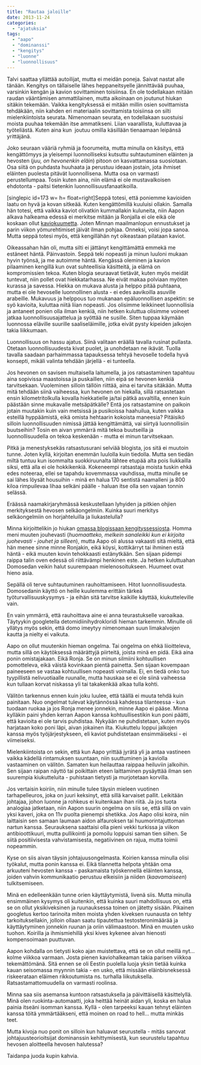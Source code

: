 ```yaml
---
title: "Rautaa jaloille"
date: 2013-11-24
categories: 
  - "ajatuksia"
tags: 
  - "aapo"
  - "dominanssi"
  - "kengitys"
  - "luonne"
  - "luonnollisuus"
---
```


Talvi saattaa yllättää autoilijat, mutta ei meidän poneja. Saivat nastat alle tänään. Kengitys on tällaiselle lähes heppaneitsyelle jännittävää puuhaa, varsinkin kengän ja kavion sovittaminen toisiinsa. En ole todellakaan mitään raudan vääntämisen ammattilainen, mutta aikoinaan on joutunut hiukan sitäkin tekemään. Vaikka kengityksessä ei mitään millin osien sovittamista tehdäkään, niin kahden eri materiaalin sovittamista toisiinsa on silti mielenkiintoista seurata. Nimenomaan seurata, en todellakaan suostuisi moista puuhaa tekemään itse ammatikseni. Liian vaarallista, kuluttavaa ja työteliästä. Kuten aina kun  joutuu omilla käsillään tienaamaan leipänsä yrittäjänä.

<!--more-->

Joko seuraan vääriä ryhmiä ja foorumeita, mutta minulla on käsitys, että kengättömyys ja yleisempi luonnolliseksi kutsuttu suhtautuminen eläinten ja hevosten (_juu, on hevonenkin eläin_) pitoon on kasvattamassa suosiotaan. Osa siitä on puhdasta huuhaata ja perustuu ideaan jostain, jota ihmiset eläinten puolesta pitävät luonnollisena. Mutta osa on varmasti perustellumpaa. Tosin kuten aina, niin elämä ei ole mustavalkoisen ehdotonta - paitsi tietenkin luonnollisuusfanaatikoilla.

\[singlepic id=173 w= h= float=right\]Seppä totesi, että poniemme kavioiden laatu on hyvä ja kovan sitkeää. Kuten kengättömillä kuuluisi ollakin. Samalla hän totesi, että vaikka kaviot olivatkin kummallakin kuluneita, niin Aapon alkava halkeama edessä ei merkitse mitään ja Ronjalla ei ole eikä ole koskaan ollut [kaviokuumetta](http://www.katiska.eu/ratsastus/2013/10/07/kaviokuume/ "Kaviokuume"). Joten Minnan maailmanlopun ennustukset ja parin viikon yömurehtimiset jäivät ilman pohjaa. Onneksi, voisi jopa sanoa. Mutta seppä totesi myös, että kengillähän nyt oikeastaan pilataan kaviot.

Oikeassahan hän oli, mutta silti ei jättänyt kengittämättä emmekä me estäneet häntä. Päinvastoin. Seppä teki nopeasti ja minun luuloni mukaan hyvin työnsä, ja me autoimme häntä. Kengässä oleminen ja kavion pilaaminen kengillä kun ovat suhteellisia käsitteitä, ja elämä on kompromissien tekoa. Kuten blogia seuraavat tietävät, kuten myös meidät tuntevat, niin pollet ovat hiekkatarhassa. Ne eivät makaa polviaan myöten kurassa ja savessa. Hiekka on mukava alusta ja helppo pitää puhtaana, mutta ei ole hevoselle luonnollinen alusta - ei edes aavikoilla asuville arabeille. Mukavuus ja helppous tuo mukanaan epäluonnollisen aspektin: se syö kavioita, kuluttaa niitä liian nopeasti. Jos olisimme leikkineet luonnollisia ja antaneet ponien olla ilman kenkiä, niin hetken kuluttua olisimme voineet jatkaa luonnollisuusajattelua ja syöttää ne susille. Siten tuppaa käymään luonnossa eläville suurille saaliseläimille, jotka eivät pysty kipeiden jalkojen takia liikkumaan.

Luonnollisuus on hassu ajatus. Siinä valitaan eräällä tavalla rusinat pullasta. Otetaan luonnollisuudesta kivat puolet, ja unohdetaan ne ikävät. Tuolla tavalla saadaan parhaimmassa tapauksessa tehtyä hevoselle todella hyvä konsepti, mikäli valinta tehdään järjellä - ei tunteella.

Jos hevonen on savisen multaisella laitumella, ja jos ratsastaminen tapahtuu aina sopivissa maastoissa ja puskaillen, niin eipä se hevonen kenkiä tarvitsekaan. Vuoleminen silloin tällöin riittää, aina ei tarvita sitäkään. Mutta mitä tehdään siinä vaiheessa, kun hevonen on hiekalla, sillä ratsastetaan ensin kilometritolkulla kovalla hiekkatielle ja/tai pätkä asvaltilla, ennen kuin päästään sinne mukavalle metsäpätkälle? Entä jos ratsastamine on paikoin jotain muutakin kuin vain metsissä ja pusikoissa haahuilua, kuten vaikka esteillä hyppäämistä, eikä omista hehtaarin kokoista maneesia? Pitäisikö silloin luonnollisuuden nimissä jättää kengittämättä, vai siirtyä luonnollisiin buutseihin? Tosin en aivan ymmärrä mitä tekoa buutseilla ja luonnollisuudella on tekoa keskenään - mutta ei minun tarvitsekaan.

Pitkä ja menestyksekäs <grin> ratsastusurani selviää blogista, jos sitä ei muutoin tunne. Joten kyllä, kirjoitan enemmän luulolla kuin tiedolla. Mutta sen tiedän miltä tuntuu kun isommalta suokkiruunalta lähtee etupää alta pois liukkailla siksi, että alla ei ole hokkikenkiä. Kokeneempi ratsastaja moista tuskin ehkä edes noteeraa, ellei se tapahdu kovemmassa vauhdissa, mutta minulle se sai lähes löysät housuihin - minä en halua 170 sentistä naamalleni ja 800 kiloa rimpuilevaa lihaa selkäni päälle - haluan itse olla sen vajaan tonnin selässä.

Eräässä naamakirjaryhmässä keskustellaan lyhyiden ja pitkien ohjien merkityksestä hevosen selkäongelmiin. Kuinka suuri merkitys selkäongelmiin on horjahteluilla ja liukastelulla?

Minna kirjoittelikin jo hiukan [omassa blogissaan kengityssessiosta](http://moninponinaapo.blogspot.fi/2013/11/kun-et-ole-vahvempi-ole-viisaampi.html). Homma meni muuten jouhevasti (_huomaatteko, melkein sanaleikki kun ei kirjoita juohevasti - jouhet ja silleen_), mutta Aapo oli alussa vakaasti sitä mieltä, että hän menee sinne minne Ronjakin, eikä köysi, kottikärryt tai ihminen estä häntä - eikä muuten kovin tehokkaasti estänytkään. Sen sijaan pidempi raippa talin oven edessä oli riittävämpi henkinen este. Ja hetken kuluttuahan Domosedan veikin halut suurempaan mielenosoitukseen. Huumeet ovat hieno asia.

Sepällä oli terve suhtautuminen rauhoittamiseen. Hitot luonnollisuudesta. Domosedanin käyttö on heille kuulemma erittäin tärkeä työturvallisuuskysymys - ja eihän sitä tarvitse kaikille käyttää, kiukutteleville vain.

En vain ymmärrä, että rauhoittava aine ei anna teurastukselle varoaikaa. Täytyykin googletella detomidiinihydrokloridi hieman tarkemmin. Minulle oli yllätys myös sekin, että domo imeytyy nimenomaan suun limakalvojen kautta ja nielty ei vaikuta.

Aapo on ollut muutenkin hieman ongelma. Tai ongelma on ehkä liioitteleva, mutta sillä on käytöksessä määrättyjä piirteitä, joista minä en pidä. Eikä aina ponin omistajakaan. Eikä Ronja. Se on minun silmiini kohtuullisen pomotteleva, eikä väistä kovinkaan pientä painetta. Sen sijaan kovempaan paineeseen se vastaa kohtuullisen nopeasti voimalla. Ei, en tiedä onko tuo tyypillistä nelivuotiaalle ruunalle, mutta hauskaa se ei ole siinä vaiheessa kun tullaan korvat niskassa yli tai takakenkää alkaa tulla kohti.

Välitön tarkennus ennen kuin joku luulee, että täällä ei muuta tehdä kuin painitaan. Nuo ongelmat tulevat käytännössä kahdessa tilanteessa - kun tuodaan ruokaa ja jos Ronja menee jonnekin, minne Aapo ei pääse. Minna kylläkin paini yhden kerran Aapon kanssa kohtuullisestikin kun poni päätti, että kavioita ei ole tarvis puhdistaa. Nykyään ne puhdistetaan, kuten myös harjataan koko poni läpi, aivan jokainen ilta. Kiukuttelu loppui jalkojen kanssa myös työjärjestykseen, eli kaviot puhdistetaan ensimmäiseksi - ei viimeiseksi.

Mielenkiintoista on sekin, että kun Aapo yrittää jyrätä yli ja antaa vastineen vaikka kädellä rintamuksen suuntaan, niin suuttuminen ja kaviolla vastaaminen on välitön. Samaten kun heilauttaa raippaa heiluviin jalkoihin. Sen sijaan raipan näyttö tai poikittain eteen laittaminen pysäyttää ilman sen suurempia kiukutteluita - puhistaan tietysti ja murjotetaan korvilla.

Jos vertaisin koiriin, niin minulle tulee täysin mieleen vuotinen tarhapelleuros, joka on juuri keksinyt, että sillä karvaiset pallit. Leikitään johtajaa, johon luonne ja rohkeus ei kuitenkaan ihan riitä. Ja jos tuota analogiaa jatketaan, niin Aapon suurin ongelma on siis se, että sillä on vain yksi kaveri, joka on 11v puolta pienempi shetikka. Jos Aapo olisi koira, niin laittaisin sen samaan laumaan aidon alfauroksen tai huumorintajuttoman nartun kanssa. Seurauksena saattaisi olla pieni vekki turkissa ja viikon antibioottikuuri, mutta pullikointi ja pomoilu loppuisi saman tien siihen. Se siitä positiivisesta vahvistamisesta, negatiivinen on rajua, mutta toimii nopeammin.

Kyse on siis aivan täysin johtajuusongelmasta. Koirien kanssa minulla olisi työkalut, mutta ponin kanssa ei. Eikä tilannetta helpota yhtään oma arkuuteni hevosten kanssa - paskamaista työskennellä eläinten kanssa, joiden vahvin kommunikaatio perustuu elkeisiin ja niiden (_kaavamaiseen_) tulkitsemiseen.

Minä en edelleenkään tunne orien käyttäytymistä, livenä siis. Mutta minulla ensimmäinen kysymys oli kuitenkin, että kuinka suuri mahdollisuus on, että se on ollut yksikiveksinen ja ruunauksessa toinen on jätetty sisään. Pikainen googletus kertoo tarinoita miten moista yhden kiveksen ruunausta on tehty tarkoituksellakin, jolloin ollaan saatu tipautettua testosteronimäärää ja käyttäytyminen jonnekin ruunan ja oriin välimaastoon. Minä en muuten usko tuohon. Koirilla ja ihmismiehillä yksi kives kykenee aivan hienosti kompensoimaan puuttuvan.

Aapon kohdalla on tietysti koko ajan muistettava, että se on ollut meillä nyt... kolme viikkoa varmaan. Josta pienen kaviohalkeaman takia parisen viikkoa tekemättömänä. Sitä ennen se oli Eestin puolella luoja yksin tietää kuinka kauan seisomassa myynnin takia - en usko, että missään eläinbisneksessä riskeerataan eläimen rikkoutumista ns. turhalla liikutuksella. Ratsastamattomuudella on varmasti roolinsa.

Minna saa siis asemansa kuntoon ratsastuksella ja päivittäisellä käsittelyllä. Minä olen ruokinta-automaatti, joka heittää heinät aidan yli, koska en halua painia itseäni isomman kanssa. Kyllä - olen tarpeeksi kauan tehnyt eläinten kanssa töitä ymmärtääkseni, että moinen on road to hell... mutta minkäs teet.

Mutta kivoja nuo ponit on silloin kun haluavat seurustella - mitäs sanovat johtajuusteorioitsijat dominanssin kehittymisestä, kun seurustelu tapahtuu hevosen aloitteella hevosen halutessa?

Taidanpa juoda kupin kahvia.
